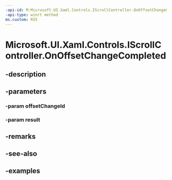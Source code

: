 ```yaml
---
-api-id: M:Microsoft.UI.Xaml.Controls.IScrollController.OnOffsetChangeCompleted(System.Int32,Microsoft.UI.Xaml.Controls.ScrollerViewChangeResult)
-api-type: winrt method
ms.custom: RS5
---
```


<!-- Method syntax.
public void IScrollController.OnOffsetChangeCompleted(Int32 offsetChangeId, ScrollerViewChangeResult result)
-->

# Microsoft.UI.Xaml.Controls.IScrollController.OnOffsetChangeCompleted

## -description

## -parameters
### -param offsetChangeId

### -param result

## -remarks

## -see-also

## -examples

